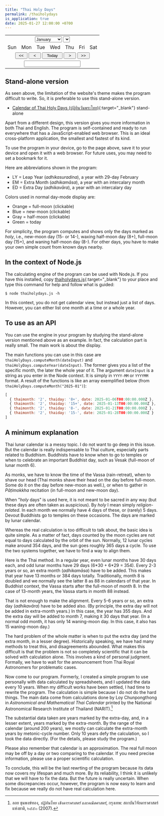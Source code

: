 ```yaml
---
title: "Thai Holy Days"
permalink: /thaiholydays
is_application: true
date: 2025-01-27 12:00:00 +0700
---
```


<script src="/assets/js/thaiholydays.js"></script>
<div class="thaicalarea">
<form name="calarea" onSubmit="return false">
<table class="thaicaltable">
<tr><td colspan=7 align="center">
<select name="monthSelector" onChange="selectMY()">
  <option>January</option>
  <option>February</option>
  <option>March</option>
  <option>April</option>
  <option>May</option>
  <option>June</option>
  <option>July</option>
  <option>August</option>
  <option>September</option>
  <option>October</option>
  <option>November</option>
  <option>December</option>
</select>
<select name="yearSelector" onChange="selectMY()">
<script language="JavaScript">
for (let y = thaiHolyDays.yearStart; y < thaiHolyDays.yearEnd; y++) {
  document.write("<option>" + y + "</option>");
}
</script>
</select>
</td></tr>
<tr>
<td class='thaical-dayhead'>Sun</td>
<td class='thaical-dayhead'>Mon</td>
<td class='thaical-dayhead'>Tue</td>
<td class='thaical-dayhead'>Wed</td>
<td class='thaical-dayhead'>Thu</td>
<td class='thaical-dayhead'>Fri</td>
<td class='thaical-dayhead'>Sat</td>
</tr>
<script language="JavaScript">
for (let i = 0; i < 42; i++) {
  if (i % 7 === 0) {
    document.write("<tr>");
  }
  document.write("<td><input class='thaicalcell-normal' type=text size=2 readonly=true name=cell" + i + " onClick=cellClicked(" + i + ") /></td>")
  if (i % 7 === 6) {
    document.write("</tr>");
  }
}
</script>
<tr><td colspan=7 align="center">
<input type="button" style="width:3em;" value="<<" onClick="prevYear()" />
<input type="button" style="width:3em;" value="<" onClick="prevMonth()" />
<input type="button" style="width:5em;" value="Today" onClick="setNow()" />
<input type="button" style="width:3em;" value=">" onClick="nextMonth()" />
<input type="button" style="width:3em;" value=">>" onClick="nextYear()" />
</td></tr>
<tr><td colspan=7 align=center>
<input name="textoutput" class="thaical-textoutput" readonly="true" type="text" />
</td></tr>
</table>
</form>
</div>
<script language="JavaScript">
const engyearnames = new Array("rat", "cow", "tiger", "rabbit", "dragon", "snake", "horse", "goat", "monkey", "rooster", "dog", "pig");
const monthdays = new Array(31, 28, 31, 30, 31, 30, 31, 31, 30, 31, 30, 31);
let hdpos, thaimonths, thaidays;
function isLeapYear(year) {
    return ((year % 4) === 0) && ((year % 100) !== 0) || ((year % 400) === 0)
}
function clearArea() {
  for(let c = 0; c < 42; c++) {
    document.calarea["cell" + c].value = " ";
    document.calarea["cell" + c].className = "thaicalcell-normal";
  }
  document.calarea.textoutput.value = "";
}
function draw(y, m) {
  const workingDate = new Date(Date.UTC(y, m, 1));
  const thisday = workingDate.getDay();
  const thismonth = workingDate.getMonth();
  const thisdate = workingDate.getDate();
  const thisyear = workingDate.getFullYear();
  if (isLeapYear(thisyear)) {
    monthdays[1] = 29;
  } else {
    monthdays[1] = 28;
  }
  let offset = thisdate;
  while (offset > 7)
    offset -= 7;
  offset = thisday - offset + 1;
  if (offset < 0)
    offset += 7;
  const dlist = new Array();
  for (let c = 0; c < offset; c++) {
    dlist.push("");
  }
  for (let c = 0; c < monthdays[thismonth]; c++) {
    dlist.push(c + 1);
  }
  const targetInput = thisyear + "-" + (thismonth + 1);
  const hdays = thaiHolyDays.computeMonth(targetInput);
  hdpos = new Array();
  thaimonths = new Array();
  thaidays = new Array();
  for (const item of hdays) {
    hdpos.push(item.date.getDate() + offset - 1);
    thaimonths.push(item.thaimonth);
    thaidays.push(item.thaiday);
  }
  clearArea();
  for (let c = 0; c < dlist.length; c++) {
    document.calarea["cell" + c].value = dlist[c];
  }
  for (let c = 0; c < hdpos.length; c++) {
    if (thaidays[c].slice(0,1) === "1") {
      if (thaidays[c].indexOf("+") > -1) {
        document.calarea["cell" + hdpos[c]].className = "thaicalcell-fullmoon";
      } else {
        document.calarea["cell" + hdpos[c]].className = "thaicalcell-newmoon";
      }
    } else {
      document.calarea["cell" + hdpos[c]].className = "thaicalcell-halfmoon";
    }
  }
  document.calarea.monthSelector.selectedIndex = thismonth;
  document.calarea.yearSelector.selectedIndex = thisyear - thaiHolyDays.yearStart;
  const today = new Date();
  if (today.getFullYear() === workingDate.getFullYear() && today.getMonth() === thismonth) {
    document.calarea["cell" + (today.getDate() + offset - 1)].className = "thaicalcell-today";
  }
  showInfo(hdays);
}
function showInfo(hdays) {
  const months = [];
  for (const hd of hdays) {
    if (months.indexOf(hd.thaimonth) === -1)
      months.push(hd.thaimonth);
  }
  let info = "lunar month " + months.join(", ") + " of year ";
  const years = [];
  for (const m of months) {
    const yr = parseInt(document.calarea.yearSelector.value);
    const ynum = document.calarea.monthSelector.selectedIndex >= 10 && parseInt(m) <= 2
                 ? thaiHolyDays.getThaiYear(yr + 1)
                 : thaiHolyDays.getThaiYear(yr);
    const yname = engyearnames[ynum];
    if (years.indexOf(yname) === -1)
      years.push(yname);
  }
  document.calarea.textoutput.value = info + years.join(", ");
}
function setNow() {
  const now = new Date();
  draw(now.getFullYear(), now.getMonth());
}
function nextMonth() {
  let y, m;
  if (document.calarea.monthSelector.selectedIndex === 11) {
    if (document.calarea.yearSelector.selectedIndex === document.calarea.yearSelector.length - 1)
      return;
    y = document.calarea.yearSelector.selectedIndex + thaiHolyDays.yearStart + 1;
    m = 0;
  } else {
    y = document.calarea.yearSelector.selectedIndex + thaiHolyDays.yearStart;
    m = document.calarea.monthSelector.selectedIndex + 1;
  }
  draw(y, m);
}
function prevMonth() {
  let y, m;
  if (document.calarea.monthSelector.selectedIndex === 0) {
    if (document.calarea.yearSelector.selectedIndex === 0)
      return;  
    y = document.calarea.yearSelector.selectedIndex + thaiHolyDays.yearStart - 1;
    m = 11;
  } else {
    y = document.calarea.yearSelector.selectedIndex + thaiHolyDays.yearStart;
    m = document.calarea.monthSelector.selectedIndex - 1;
  }
  draw(y, m);
}
function nextYear() {
  let y, m;
  if (document.calarea.yearSelector.selectedIndex === document.calarea.yearSelector.length - 1) {
      return;
  } else {
    y = document.calarea.yearSelector.selectedIndex + thaiHolyDays.yearStart + 1;
    m = document.calarea.monthSelector.selectedIndex;
  }
  draw(y, m);
}
function prevYear() {
  let y, m;
  if (document.calarea.yearSelector.selectedIndex === 0) {
      return;
  } else{
    y = document.calarea.yearSelector.selectedIndex + thaiHolyDays.yearStart - 1;
    m = document.calarea.monthSelector.selectedIndex;
  }
  draw(y, m);
}
function selectMY() {
  draw(document.calarea.yearSelector.selectedIndex + thaiHolyDays.yearStart, document.calarea.monthSelector.selectedIndex);
}
function cellClicked(pos) {
  for (let c = 0; c < hdpos.length; c++) {
    if (hdpos[c] === pos) {
      let mess = document.calarea.monthSelector.value.substr(0, 3) + " " +
                 document.calarea["cell" + hdpos[c]].value + ", " +
                 document.calarea.yearSelector.value + " = ";
      if (thaidays[c].charAt(0) === "1") {
        mess += thaidays[c].indexOf("+") > -1 ? "full-moon day" : "new-moon day";
      } else {
        mess += "half-moon day";
      }
      mess += " (" + thaidays[c] + ") ";
      mess += "of lunar month " + thaimonths[c];
      document.calarea.textoutput.value = mess;
    }
  }
}
setNow();
</script>

## Stand-alone version

As seen above, the limitation of the website's theme makes the program difficult to write. So, it is preferable to use this stand-alone version.

- [Calendar of Thai Holy Days (ปฏิทินวันพระไทย)](https://bhaddacak.github.io/assets/dist/thaiholydays.html){:target="\_blank"} <span class="label">stand-alone</span>

Apart from a different design, this version gives you more information in both Thai and English. The program is self-contained and ready to run everywhere that has a JavaScript-enabled web browser. This is an ideal cross-platform application, the smallest and fastest of its kind.

To use the program in your device, go to the page above, save it to your device and open it with a web browser. For future uses, you may need to set a bookmark for it.

Here are abbreviations shown in the program:
- LY = Leap Year (*adhikasuradina*), a year with 29-day February
- EM = Extra Month (*adhikamāsa*), a year with an intercalary month
- ED = Extra Day (*adhikavāra*), a year with an intercalary day

Colors used in normal day-mode display are:
- Orange = full-moon (clickable)
- Blue = new-moon (clickable)
- Gray = half-moon (clickable)
- Green = today

For simplicity, the program computes and shows only the days marked as *holy*, i.e., new-moon day (15- or 14-), waxing half-moon day (8+), full-moon day (15+), and waning half-moon day (8-). For other days, you have to make your own simple count from known days nearby.

## In the context of Node.js

The calculating engine of the program can be used with Node.js. If you have this installed, copy [thaiholydays.js](https://bhaddacak.github.io/assets/js/thaiholydays.js){:target="\_blank"} to your place and type this command for help and follow what is guided:

```
$ node thaiholydays.js -h
```

In this context, you do not get calendar view, but instead just a list of days. However, you can either list one month at a time or a whole year.

## To use as an API

You can use the engine in your program by studying the stand-alone version mentioned above as an example. In fact, the calculation part is really small. The main work is about the display.

The main functions you can use in this case are `thaiHolyDays.computeMonth(dateInput)` and `thaiHolyDays.computeYear(dateInput)`. The former gives you a list of the specific month, the later the whole year of it. The argument `dateInput` is a string as you enter in the Node context. It is simply in `YYYY-MM` or `YYYYMM` format. A result of the functions is like an array exemplified below (from `thaiHolyDays.computeMonth("2025-01")`):

```js
[
  { thaimonth: '2', thaiday: '8+', date: 2025-01-06T00:00:00.000Z },
  { thaimonth: '2', thaiday: '15+', date: 2025-01-13T00:00:00.000Z },
  { thaimonth: '2', thaiday: '8-', date: 2025-01-21T00:00:00.000Z },
  { thaimonth: '2', thaiday: '15-', date: 2025-01-28T00:00:00.000Z }
]
```

## A minimum explanation

Thai lunar calendar is a messy topic. I do not want to go deep in this issue. But the calendar is really indispensable to Thai culture, especially parts related to Buddhism. Buddhists have to know when to go to temples or when to celebrate an important Buddhist day, such as Vesak (full-moon of lunar month 6).

As monks, we have to know the time of the Vassa (rain-retreat), when to shave our head (Thai monks shave their head on the day before full-moon. Some do it on the day before new-moon as well.), or when to gather in *Pāṭimokkha* recitation (in full-moon and new-moon day).

When "*holy* days" is used here, it is not meant to be sacred in any way (but these days are often taken as auspicious). By *holy* I mean simply *religion-related*. In each month we normally have 4 days of these, or (rarely) 5 days. Devout Buddhists go to temples on these occasions. The days are marked by lunar calendar.

Whereas the real calculation is too difficult to talk about, the basic idea is quite simple. As a matter of fact, days counted by the moon cycles are not equal to days calculated by the orbit of the sun. Normally, 12 lunar cycles make around 354 days, and the sun goes roughly 365 days a cycle. To use the two systems together, we have to find a way to align them.

Here is the Thai method. In a regular year, even lunar months have 30 days each, and odd lunar months have 29 days (6\*30 + 6\*29 = 354). Every 2-3 years or so, an extra month (*adhikamāsa*) have to be added. This makes that year have 13 months or 384 days totally. Traditionally, month 8 is doubled and we normally see the latter 8 as 88 in calendars of that year. In Buddhist context, the Vassa starts after the full-moon of month 8. In the case of 13-month years, the Vassa starts in month 88 instead.

That is not enough to make the alignment. Every 5-6 years or so, an extra day (*adhikavāra*) have to be added also. (By principle, the extra day will not be added in extra-month years.) In this case, the year has 355 days. And the extra day will be added to month 7, making it 30 days that year. (In a normal odd month, it has only 14 waning-moon day. In this case, it also has 15 waning-moon day.)

The hard problem of the whole matter is when to put the extra day (and the extra month, in a lesser degree). Historically speaking, we have had many methods to treat this, and disagreements abounded. What makes this difficult is that the problem is not so completely scientific that it can be solved with calculation alone. This involves a kind of personal judgment. Formally, we have to wait for the announcement from Thai Royal Astronomers for problematic cases.

Now come to our program. Formerly, I created a simple program to use personally with data calculated by spreadsheets, and I updated the data every 10 years. When my difficult works have been settled, I had time to rewrite the program. The calculation is simple because I do not do the hard things. The main data come from calculations done by Loy Chunpongthong in *Astronomical and Mathematical Thai Calendar* printed by the National Astronomical Research Institute of Thailand (NARIT).[^loy]

[^loy]: ลอย ชุนพงษ์ทอง, *ปฏิทินไทย เชิงดาราศาสตร์ และคณิตศาสตร์*, กรุงเทพ: สถาบันวิจัยดาราศาสตร์แห่งชาติ, ๒๕๕๐ (2007).

The substantial data taken are years marked by the extra-day, and, in a lesser extent, years marked by the extra-month. By the range of the calendar (around 200 years), we mostly can calculate the extra-month years by metonic-cycle number. Only 10 years defy the calculation, so I took the data directly. (For the details, please study the program.)

Please also remember that calendar is an approximation. The real full moon may be off by a day or two comparing to the calendar. If you need precise information, please use a proper scientific calculation.

To conclude, this will be the last rewrting of the program because its data now covers my lifespan and much more. By its reliability, I think it is unlikely that we will have to fix the data. But the future is really uncertain. When some discrepancies occur, however, the program is now easy to learn and fix because we really do not have real calculation here.
